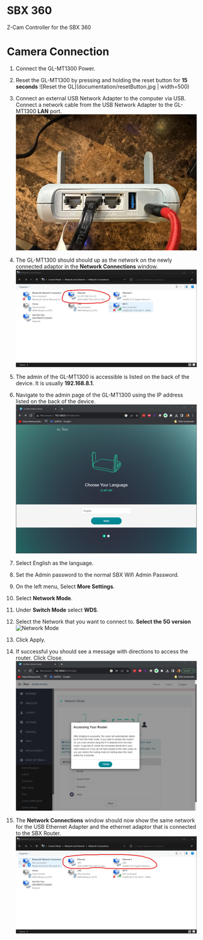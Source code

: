 # SBX 360

Z-Cam Controller for the SBX 360

# Camera Connection

1. Connect the GL-MT1300 Power.

2. Reset the GL-MT1300 by pressing and holding the reset button for **15 seconds** 
![Reset the GL](documentation/resetButton.jpg | width=500)

3. Connect an external USB Network Adapter to the computer via USB. Connect a network cable from the USB Network Adapter to the GL-MT1300 **LAN** port.  ![Network Cable](documentation/networkCable.jpg)

4. The GL-MT1300 should should up as the network on the newly connected adaptor in the **Network Connections** window.  ![Network Connections](documentation/networkSettings.png)

5. The admin of the GL-MT1300 is accessible is listed on the back of the device. It is usually **192.168.8.1**.

6. Navigate to the admin page of the GL-MT1300 using the IP address listed on the back of the device.  ![GL Admin](documentation/admin1.png)
7. Select English as the language.
8. Set the Admin password to the normal SBX Wifi Admin Password. 
9. On the left menu, Select **More Settings**.
10. Select **Network Mode**.
11. Under **Switch Mode** select **WDS**. 
12. Select the Network that you want to connect to. **Select the 5G version**  ![Network Mode](documentation/networkMode.png)
13. Click Apply. 
14. If successful you should see a message with directions to access the router. Click Close. ![Network Mode](documentation/admin2.png)
15. The **Network Connections** window should now show the same network for the USB Ethernet Adapter and the ethernet adaptor that is connected to the SBX Router. ![Network Connections](documentation/networkSettings2.png)